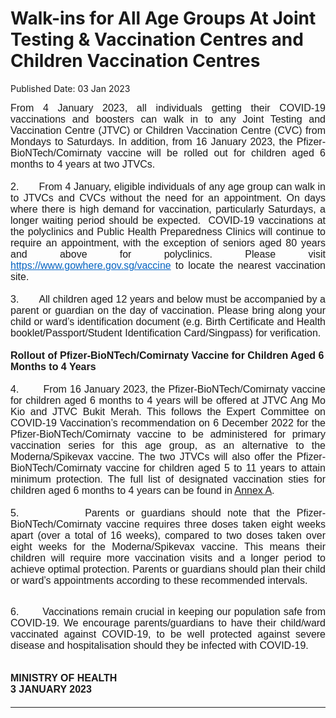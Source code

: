 <html>
    <meta http-equiv="Content-Type" content="text/html; charset=utf-8"/>
    <meta charset="utf-8"/>
    <title>Walk-ins for All Age Groups At Joint Testing & Vaccination Centres and Children Vaccination Centres</title>
    <body><h1>Walk-ins for All Age Groups At Joint Testing & Vaccination Centres and Children Vaccination Centres</h1>
    <p>Published Date: 03 Jan 2023</p> <p style="margin: 0in; font-size: 11pt; font-family: Calibri, sans-serif; text-align: justify;"><span style="font-size: 12pt; font-family: Arial, sans-serif;">From 4 January 2023, all individuals getting their COVID-19 vaccinations and boosters can walk in to any </span><span style="font-size: 12pt; font-family: Arial, sans-serif;">Joint Testing and Vaccination Centre (JTVC) </span><span style="font-size: 12pt; font-family: Arial, sans-serif;">or Children Vaccination Centre (CVC) from Mondays to Saturdays. In addition, </span><span style="font-size: 12pt; font-family: Arial, sans-serif;">from 16 January 2023, the Pfizer-BioNTech/Comirnaty vaccine will be rolled out for children aged 6 months to 4 years at two JTVCs.</span></p><p style="margin: 0in; font-size: 11pt; font-family: Calibri, sans-serif; text-align: justify;"><span style="font-size: 12pt; font-family: Arial, sans-serif;">&nbsp;</span></p><p style="margin: 0in; font-size: 11pt; font-family: Calibri, sans-serif; text-align: justify;"><span style="font-size: 12pt; font-family: Arial, sans-serif;">2.<span style="font-size: 7pt; font-family: &quot;Times New Roman&quot;; font-stretch: normal;">&nbsp;&nbsp;&nbsp;&nbsp;&nbsp;&nbsp;&nbsp;&nbsp;&nbsp;&nbsp;&nbsp;&nbsp; </span></span><span style="font-size: 12pt; font-family: Arial, sans-serif;">From 4 January, eligible individuals of any age group can walk in to JTVCs and CVCs without the need for an appointment. On days where there is high demand for vaccination, particularly Saturdays, a longer waiting period should be expected.&nbsp; COVID-19 vaccinations at the polyclinics and Public Health Preparedness Clinics will continue to require an appointment, with the exception of seniors aged 80 years and above for polyclinics. Please visit </span><a href="https://www.gowhere.gov.sg/vaccine" style="color: rgb(5, 99, 193);"><span style="font-size: 12pt; font-family: Arial, sans-serif;">https://www.gowhere.gov.sg/vaccine</span></a><span style="font-size: 12pt; font-family: Arial, sans-serif;"> to locate the nearest vaccination site.</span></p><p style="margin: 0in 0in 0in 0.5in; font-size: 11pt; font-family: Calibri, sans-serif;"><span style="font-size: 12pt; font-family: Arial, sans-serif;">&nbsp;</span></p><p style="margin: 0in; font-size: 11pt; font-family: Calibri, sans-serif; text-align: justify;"><span style="font-size: 12pt; font-family: Arial, sans-serif;">3.<span style="font-size: 7pt; font-family: &quot;Times New Roman&quot;; font-stretch: normal;">&nbsp;&nbsp;&nbsp;&nbsp;&nbsp;&nbsp;&nbsp;&nbsp;&nbsp;&nbsp;&nbsp;&nbsp; </span></span><span style="font-size: 12pt; font-family: Arial, sans-serif;">All children aged 12 years and below must be accompanied by a parent or guardian on the day of vaccination. Please bring along your child or ward’s identification document (e.g. Birth Certificate and Health booklet/Passport/Student Identification Card/Singpass) for verification.</span></p><p style="margin: 0in 0in 0in 0.5in; font-size: 11pt; font-family: Calibri, sans-serif;"><span style="font-size: 12pt; font-family: Arial, sans-serif;">&nbsp;</span></p><p style="margin: 0in; font-size: 11pt; font-family: Calibri, sans-serif;"><strong><span style="font-size: 12pt; font-family: Arial, sans-serif;">Rollout of Pfizer-BioNTech/Comirnaty Vaccine for Children Aged 6 Months to 4 Years</span></strong></p><p style="margin: 0in 0in 0in 0.5in; font-size: 11pt; font-family: Calibri, sans-serif;"><span style="font-size: 12pt; font-family: Arial, sans-serif;">&nbsp;</span></p><p style="margin: 0in; font-size: 11pt; font-family: Calibri, sans-serif; text-align: justify;"><span style="font-size: 12pt; font-family: Arial, sans-serif;">4.<span style="font-size: 7pt; font-family: &quot;Times New Roman&quot;; font-stretch: normal;">&nbsp;&nbsp;&nbsp;&nbsp;&nbsp;&nbsp;&nbsp;&nbsp;&nbsp;&nbsp;&nbsp;&nbsp; </span></span><span style="font-size: 12pt; font-family: Arial, sans-serif;">From 16 January 2023, the Pfizer-BioNTech/Comirnaty vaccine for children aged 6 months to 4 years will be offered at JTVC Ang Mo Kio and JTVC Bukit Merah. This follows the Expert Committee on COVID-19 Vaccination’s recommendation on 6 December 2022 for the Pfizer-BioNTech/Comirnaty vaccine to be administered for primary vaccination series for this age group, as an alternative to the Moderna/Spikevax vaccine. The two JTVCs will also offer the Pfizer-BioNTech/Comirnaty vaccine for children aged 5 to 11 years to attain minimum protection.</span><span style="font-size: 12pt; font-family: Arial, sans-serif;"> The full list of designated vaccination sties for children aged 6 months to 4 years can be found in <u><a href="/docs/librariesprovider5/pressroom/press-releases/annex-a7a2a0fac819c4d5c8efafaa160ed05d0.pdf?sfvrsn=1b64220_0" title="Annex A">Annex A</a></u>.</span></p><p style="margin: 0in; font-size: 11pt; font-family: Calibri, sans-serif; text-align: justify;"><span style="font-size: 12pt; font-family: Arial, sans-serif;">&nbsp;</span></p><p style="margin: 0in; font-size: 11pt; font-family: Calibri, sans-serif; text-align: justify;"><span style="font-size: 12pt; font-family: Arial, sans-serif;">5.<span style="font-size: 7pt; font-family: &quot;Times New Roman&quot;; font-stretch: normal;">&nbsp;&nbsp;&nbsp;&nbsp;&nbsp;&nbsp;&nbsp;&nbsp;&nbsp;&nbsp;&nbsp;&nbsp; </span></span><span style="font-size: 12pt; font-family: Arial, sans-serif;">Parents or guardians should note that the Pfizer-BioNTech/Comirnaty vaccine requires three doses taken eight weeks apart (over a total of 16 weeks), compared to two doses taken over eight weeks for the Moderna/Spikevax vaccine. This means their children will require more vaccination visits and a longer period to achieve optimal protection. Parents or guardians should plan their child or ward’s appointments according to these recommended intervals.</span></p><p style="margin: 0in 0in 0in 0.5in; font-size: 11pt; font-family: Calibri, sans-serif;">&nbsp;</p><p style="margin: 0in 0in 0in 0.5in; font-size: 11pt; font-family: Calibri, sans-serif;">&nbsp;</p><p style="margin: 0in; font-size: 11pt; font-family: Calibri, sans-serif; text-align: justify;"><span style="font-size: 12pt; font-family: Arial, sans-serif;">6.<span style="font-size: 7pt; font-family: &quot;Times New Roman&quot;; font-stretch: normal;">&nbsp;&nbsp;&nbsp;&nbsp;&nbsp;&nbsp;&nbsp;&nbsp;&nbsp;&nbsp;&nbsp;&nbsp; </span></span><span style="font-size: 12pt; font-family: Arial, sans-serif;">Vaccinations remain crucial in keeping our population safe from COVID-19. We encourage parents/guardians to have their child/ward vaccinated against COVID-19, to be well protected against severe disease and hospitalisation should they be infected with COVID-19.&nbsp;</span></p><p style="margin: 0in; font-size: 11pt; font-family: Calibri, sans-serif; text-align: justify;"><span style="font-size: 12pt; font-family: Arial, sans-serif;">&nbsp;</span></p><p style="margin: 0in; font-size: 11pt; font-family: Calibri, sans-serif; text-align: justify;">&nbsp;</p><p class="paragraph" style="margin: 0in; font-size: 12pt; font-family: &quot;Times New Roman&quot;, serif;"><span class="normaltextrun"><strong><span style="font-family: Arial, sans-serif;">MINISTRY OF HEALTH</span></strong></span><span class="eop"><span style="font-family: Arial, sans-serif;"></span></span></p><div style="padding: 0in 0in 1pt; border-top: none; border-right: none; border-bottom-width: 1pt; border-bottom-style: solid; border-left: none;"><p class="paragraph" style="margin: 0in; padding: 0in; font-size: 12pt; font-family: &quot;Times New Roman&quot;, serif; border: none;"><span class="normaltextrun"><strong><span style="font-family: Arial, sans-serif;">3&nbsp;JANUARY 2023</span></strong></span><span class="eop"><span style="font-family: Arial, sans-serif;"></span></span></p><p class="paragraph" style="margin: 0in; padding: 0in; font-size: 12pt; font-family: &quot;Times New Roman&quot;, serif; border: none;"><span class="eop"><span style="font-family: Arial, sans-serif;">&nbsp;</span></span></p></div><p class="paragraph" style="margin: 0in; font-size: 12pt; font-family: &quot;Times New Roman&quot;, serif;"><span style="font-size: 9pt; font-family: &quot;Segoe UI&quot;, sans-serif;">&nbsp;</span></p></body>
</html>